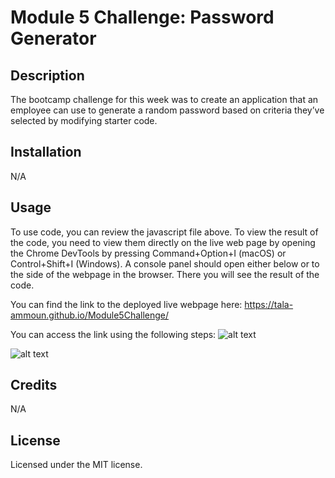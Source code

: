 # Module 5 Challenge: Password Generator

## Description
 
The bootcamp challenge for this week was to create an application that an employee can use to generate a random password based on criteria they’ve selected by modifying starter code. 

## Installation

N/A

## Usage

To use code, you can review the javascript file above. To view the result of the code, you need to view them directly on the live web page by opening the Chrome DevTools by pressing Command+Option+I (macOS) or Control+Shift+I (Windows). A console panel should open either below or to the side of the webpage in the browser. There you will see the result of the code.

You can find the link to the deployed live webpage here: 
https://tala-ammoun.github.io/Module5Challenge/


You can access the link using the following steps:
![alt text](Screenshot1.JPG)

![alt text](Screenshot2.JPG)

## Credits

N/A 

## License

Licensed under the MIT license.